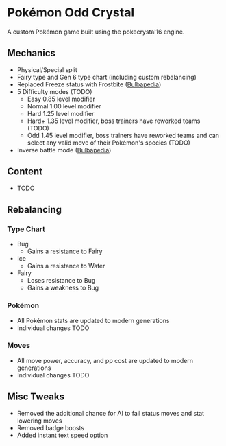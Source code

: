 # Pokémon Odd Crystal

A custom Pokémon game built using the pokecrystal16 engine.

## Mechanics

* Physical/Special split
* Fairy type and Gen 6 type chart (including custom rebalancing)
* Replaced Freeze status with Frostbite ([Bulbapedia](https://bulbapedia.bulbagarden.net/wiki/Status_condition#Frostbite))
* 5 Difficulty modes (TODO)
	* Easy   0.85 level modifier
	* Normal 1.00 level modifier
	* Hard   1.25 level modifier
	* Hard+  1.35 level modifier, boss trainers have reworked teams (TODO)
	* Odd    1.45 level modifier, boss trainers have reworked teams and can select any valid move of their Pokémon's species (TODO)
* Inverse battle mode ([Bulbapedia](https://bulbapedia.bulbagarden.net/wiki/Inverse_Battle))

## Content

* TODO

## Rebalancing

### Type Chart

* Bug
	* Gains a resistance to Fairy
* Ice
	* Gains a resistance to Water
* Fairy
	* Loses resistance to Bug
	* Gains a weakness to Bug

### Pokémon

* All Pokémon stats are updated to modern generations
* Individual changes TODO

### Moves

* All move power, accuracy, and pp cost are updated to modern generations
* Individual changes TODO

## Misc Tweaks

* Removed the additional chance for AI to fail status moves and stat lowering moves
* Removed badge boosts
* Added instant text speed option
